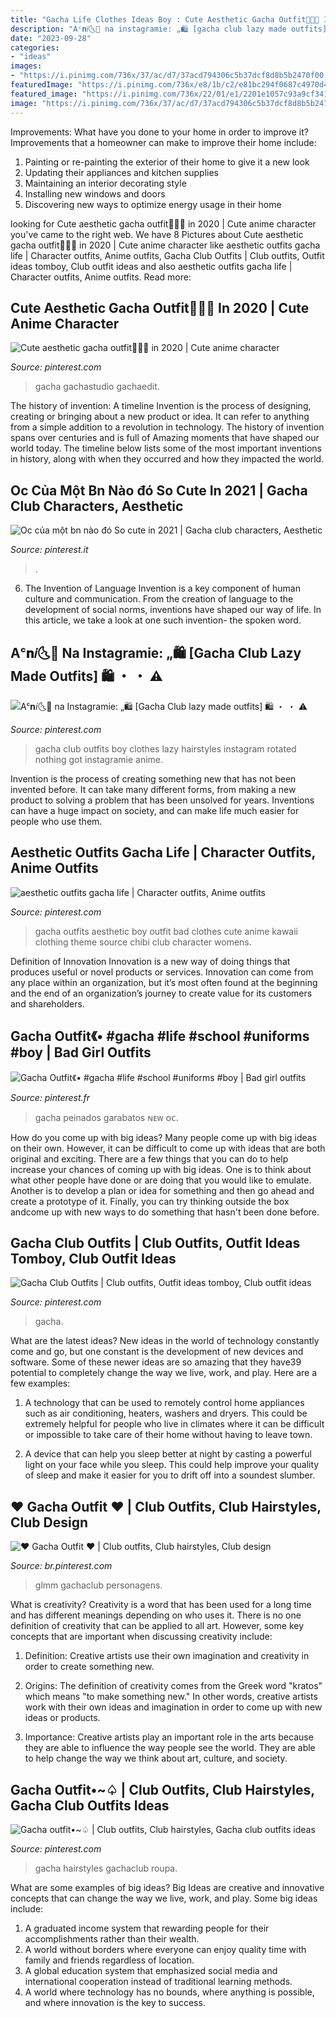 ```yaml
---
title: "Gacha Life Clothes Ideas Boy : Cute Aesthetic Gacha Outfit🥴🤚🏻 In 2020"
description: "Aᶜ𝐧𝑖🌜🌸 na instagramie: „🛍 [gacha club lazy made outfits] 🛍 ・ ・ ⚠️"
date: "2023-09-28"
categories:
- "ideas"
images:
- "https://i.pinimg.com/736x/37/ac/d7/37acd794306c5b37dcf8d8b5b2470f00.jpg"
featuredImage: "https://i.pinimg.com/736x/e8/1b/c2/e81bc294f0687c4970d4695778111d62.jpg"
featured_image: "https://i.pinimg.com/736x/22/01/e1/2201e1057c93a9cf341fe29de77cc209.jpg"
image: "https://i.pinimg.com/736x/37/ac/d7/37acd794306c5b37dcf8d8b5b2470f00.jpg"
---
```



Improvements: What have you done to your home in order to improve it?
Improvements that a homeowner can make to improve their home include: 
1. Painting or re-painting the exterior of their home to give it a new look 
2. Updating their appliances and kitchen supplies 
3. Maintaining an interior decorating style 
4. Installing new windows and doors 
5. Discovering new ways to optimize energy usage in their home 

	

		
looking for Cute aesthetic gacha outfit🥴🤚🏻 in 2020 | Cute anime character you've came to the right web. We have 8 Pictures about Cute aesthetic gacha outfit🥴🤚🏻 in 2020 | Cute anime character like aesthetic outfits gacha life | Character outfits, Anime outfits, Gacha Club Outfits | Club outfits, Outfit ideas tomboy, Club outfit ideas and also aesthetic outfits gacha life | Character outfits, Anime outfits. Read more:
		
    
## Cute Aesthetic Gacha Outfit🥴🤚🏻 In 2020 | Cute Anime Character

<img loading=lazy src="https://i.pinimg.com/736x/22/01/e1/2201e1057c93a9cf341fe29de77cc209.jpg" onerror="this.onerror=null;this.src='https://tse2.mm.bing.net/th?id=OIP.VDKX-f2hPzSsEbhtluhKCQHaEK&amp;pid=15.1';" alt="Cute aesthetic gacha outfit🥴🤚🏻 in 2020 | Cute anime character">

_Source: pinterest.com_

>gacha gachastudio gachaedit. 

	

The history of invention: A timeline
Invention is the process of designing, creating or bringing about a new product or idea. It can refer to anything from a simple addition to a revolution in technology. The history of invention spans over centuries and is full of Amazing moments that have shaped our world today. 
The timeline below lists some of the most important inventions in history, along with when they occurred and how they impacted the world.

    
## Oc Của Một Bn Nào đó So Cute In 2021 | Gacha Club Characters, Aesthetic

<img loading=lazy src="https://i.pinimg.com/736x/3e/c8/f6/3ec8f6a5ba463186479c2289b55eb5e6.jpg" onerror="this.onerror=null;this.src='https://tse3.mm.bing.net/th?id=OIP.wPWFL7RQQs9TOqqSSm5G2AHaM5&amp;pid=15.1';" alt="Oc của một bn nào đó So cute in 2021 | Gacha club characters, Aesthetic">

_Source: pinterest.it_

>. 

	

6. The Invention of Language
Invention is a key component of human culture and communication. From the creation of language to the development of social norms, inventions have shaped our way of life. In this article, we take a look at one such invention- the spoken word.

    
## Aᶜ𝐧𝑖🌜🌸 Na Instagramie: „🛍 [Gacha Club Lazy Made Outfits] 🛍 ・ ・ ⚠️

<img loading=lazy src="https://i.pinimg.com/736x/f1/91/e6/f191e621f6f99eaba8850ecb9d4efff6.jpg" onerror="this.onerror=null;this.src='https://tse4.mm.bing.net/th?id=OIP.Naggi6GJeHQjOCd8DsQM8AHaHa&amp;pid=15.1';" alt="Aᶜ𝐧𝑖🌜🌸 na Instagramie: „🛍 [Gacha Club lazy made outfits] 🛍 ・ ・ ⚠️">

_Source: pinterest.com_

>gacha club outfits boy clothes lazy hairstyles instagram rotated nothing got instagramie anime. 

	

Invention is the process of creating something new that has not been invented before. It can take many different forms, from making a new product to solving a problem that has been unsolved for years. Inventions can have a huge impact on society, and can make life much easier for people who use them.

    
## Aesthetic Outfits Gacha Life | Character Outfits, Anime Outfits

<img loading=lazy src="https://i.pinimg.com/736x/b7/84/ea/b784ea6d5b0549f0a0cca73120d8f7db.jpg" onerror="this.onerror=null;this.src='https://tse4.mm.bing.net/th?id=OIP.6PKMjmg75RP1nnEsL2jYxAHaHW&amp;pid=15.1';" alt="aesthetic outfits gacha life | Character outfits, Anime outfits">

_Source: pinterest.com_

>gacha outfits aesthetic boy outfit bad clothes cute anime kawaii clothing theme source chibi club character womens. 

	

Definition of Innovation
Innovation is a new way of doing things that produces useful or novel products or services. Innovation can come from any place within an organization, but it’s most often found at the beginning and the end of an organization’s journey to create value for its customers and shareholders.

    
## Gacha Outfit《• #gacha #life #school #uniforms #boy | Bad Girl Outfits

<img loading=lazy src="https://i.pinimg.com/736x/5b/8e/2e/5b8e2e6f81cd20262979611efabc4909.jpg" onerror="this.onerror=null;this.src='https://tse1.mm.bing.net/th?id=OIP.AzHoLJVHC0dE8IVvan-qywHaG_&amp;pid=15.1';" alt="Gacha Outfit《• #gacha #life #school #uniforms #boy | Bad girl outfits">

_Source: pinterest.fr_

>gacha peinados garabatos ɴᴇᴡ ᴏᴄ. 

	

How do you come up with big ideas?
Many people come up with big ideas on their own. However, it can be difficult to come up with ideas that are both original and exciting. There are a few things that you can do to help increase your chances of coming up with big ideas. One is to think about what other people have done or are doing that you would like to emulate. Another is to develop a plan or idea for something and then go ahead and create a prototype of it. Finally, you can try thinking outside the box andcome up with new ways to do something that hasn't been done before.

    
## Gacha Club Outfits | Club Outfits, Outfit Ideas Tomboy, Club Outfit Ideas

<img loading=lazy src="https://i.pinimg.com/736x/0b/b5/66/0bb5664442be238ee7cc2646f4e91e86.jpg" onerror="this.onerror=null;this.src='https://tse4.mm.bing.net/th?id=OIP.1JNiT99UvDwg1vICkU-jcwHaE6&amp;pid=15.1';" alt="Gacha Club Outfits | Club outfits, Outfit ideas tomboy, Club outfit ideas">

_Source: pinterest.com_

>gacha. 

	

What are the latest ideas?
New ideas in the world of technology constantly come and go, but one constant is the development of new devices and software. Some of these newer ideas are so amazing that they have39 potential to completely change the way we live, work, and play. Here are a few examples:
1. A technology that can be used to remotely control home appliances such as air conditioning, heaters, washers and dryers. This could be extremely helpful for people who live in climates where it can be difficult or impossible to take care of their home without having to leave town.

2. A device that can help you sleep better at night by casting a powerful light on your face while you sleep. This could help improve your quality of sleep and make it easier for you to drift off into a soundest slumber.


    
## ♥ Gacha Outfit ♥ | Club Outfits, Club Hairstyles, Club Design

<img loading=lazy src="https://i.pinimg.com/736x/37/ac/d7/37acd794306c5b37dcf8d8b5b2470f00.jpg" onerror="this.onerror=null;this.src='https://tse2.mm.bing.net/th?id=OIP.q6hIqqXFdRh-gqVu8PEy0wHaLT&amp;pid=15.1';" alt="♥ Gacha Outfit ♥ | Club outfits, Club hairstyles, Club design">

_Source: br.pinterest.com_

>glmm gachaclub personagens. 

	

What is creativity?
Creativity is a word that has been used for a long time and has different meanings depending on who uses it. There is no one definition of creativity that can be applied to all art. However, some key concepts that are important when discussing creativity include:
1) Definition: Creative artists use their own imagination and creativity in order to create something new.

2) Origins: The definition of creativity comes from the Greek word "kratos" which means "to make something new." In other words, creative artists work with their own ideas and imagination in order to come up with new ideas or products.

3) Importance: Creative artists play an important role in the arts because they are able to influence the way people see the world. They are able to help change the way we think about art, culture, and society.

    
## Gacha Outfit•~♤ | Club Outfits, Club Hairstyles, Gacha Club Outfits Ideas

<img loading=lazy src="https://i.pinimg.com/736x/e8/1b/c2/e81bc294f0687c4970d4695778111d62.jpg" onerror="this.onerror=null;this.src='https://tse4.mm.bing.net/th?id=OIP.TUZ6YrfPWjkNss4VRT3EfwHaGp&amp;pid=15.1';" alt="Gacha outfit•~♤ | Club outfits, Club hairstyles, Gacha club outfits ideas">

_Source: pinterest.com_

>gacha hairstyles gachaclub roupa. 

	

What are some examples of big ideas?
Big Ideas are creative and innovative concepts that can change the way we live, work, and play. Some big ideas include: 
1. A graduated income system that rewarding people for their accomplishments rather than their wealth.
2. A world without borders where everyone can enjoy quality time with family and friends regardless of location.
3. A global education system that emphasized social media and international cooperation instead of traditional learning methods.
4. A world where technology has no bounds, where anything is possible, and where innovation is the key to success.


